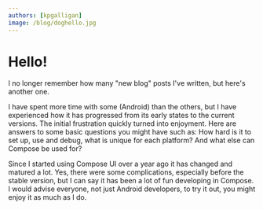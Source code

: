 ```yaml
---
authors: [kpgalligan]
image: /blog/doghello.jpg
---
```


# Hello!

I no longer remember how many "new blog" posts I've written, but here's another one.

<!--truncate-->


I have spent more time with some (Android) than the others, but I have experienced how it has progressed from its early states to the current versions. The initial frustration quickly turned into enjoyment. Here are answers to some basic questions you might have such as: How hard is it to set up, use and debug, what is unique for each platform? And what else can Compose be used for?

Since I started using Compose UI over a year ago it has changed and matured a lot. Yes, there were some complications, especially before the stable version, but I can say it has been a lot of fun developing in Compose. I would advise everyone, not just Android developers, to try it out, you might enjoy it as much as I do.
